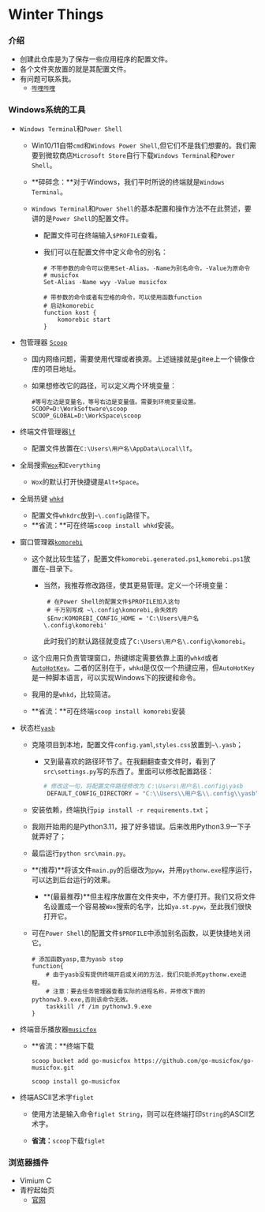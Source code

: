 # Winter Things

### 介绍

- 创建此仓库是为了保存一些应用程序的配置文件。
- 各个文件夹放置的就是其配置文件。
- 有问题可联系我。
  - [`哔哩哔哩`](https://space.bilibili.com/200569093)

### Windows系统的工具

- `Windows Terminal`和`Power Shell`
  
  - Win10/11自带`cmd`和`Windows Power Shell`,但它们不是我们想要的。我们需要到微软商店`Microsoft Store`自行下载`Windows Terminal`和`Power Shell`。
  
  - **碎碎念：**对于Windows，我们平时所说的终端就是`Windows Terminal`。
  
  - `Windows Terminal`和`Power Shell`的基本配置和操作方法不在此赘述，要讲的是`Power Shell`的配置文件。
  
    - 配置文件可在终端输入``$PROFILE``查看。
  
    - 我们可以在配置文件中定义命令的别名：
  
      ```shell
      # 不带参数的命令可以使用Set-Alias。-Name为别名命令，-Value为原命令
      # musicfox
      Set-Alias -Name wyy -Value musicfox
      
      # 带参数的命令或者有空格的命令，可以使用函数function
      # 启动komorebic
      function kost {
          komorebic start
      }
      ```
  
- 包管理器 [`Scoop`](https://gitee.com/glsnames/scoop-installer)
  
  - 国内网络问题，需要使用代理或者换源。上述链接就是gitee上一个镜像仓库的项目地址。
  
  - 如果想修改它的路径，可以定义两个环境变量：
  
    ```shel
    #等号左边是变量名，等号右边是变量值。需要到环境变量设置。
    SCOOP=D:\WorkSoftware\scoop
    SCOOP_GLOBAL=D:\WorkSpace\scoop
    ```
  
- 终端文件管理器[`lf`](https://github.com/gokcehan/lf)

  - 配置文件放置在``C:\Users\用户名\AppData\Local\lf``。
  
- 全局搜索[`Wox`](https://github.com/Wox-launcher/Wox)和`Everything`

  - `Wox`的默认打开快捷键是``Alt+Space``。
  
- 全局热键 [`whkd`](https://github.com/LGUG2Z/whkd)

  - 配置文件`whkdrc`放到`~\.config`路径下。
  - **省流：**可在终端``scoop install whkd``安装。

- 窗口管理器[`komorebi`](https://github.com/LGUG2Z/komorebi)
  
  - 这个就比较生猛了，配置文件`komorebi.generated.ps1`,`komorebi.ps1`放置在`~`目录下。
  
    - 当然，我推荐修改路径，使其更易管理。定义一个环境变量：
  
      ```shell
       # 在Power Shell的配置文件$PROFILE加入这句
       # 千万别写成 ~\.config\komorebi,会失效的
       $Env:KOMOREBI_CONFIG_HOME = 'C:\Users\用户名\.config\komorebi'
      ```
      
      此时我们的默认路径就变成了``C:\Users\用户名\.config\komorebi``。
  
  - 这个应用只负责管理窗口，热键绑定需要依靠上面的`whkd`或者[`AutoHotKey`](https://www.autohotkey.com/)。二者的区别在于，`whkd`是仅仅一个热键应用，但`AutoHotKey`是一种脚本语言，可以实现Windows下的按键和命令。
  
  - 我用的是`whkd`，比较简洁。
  
  - **省流：**可在终端``scoop install komorebi``安装
  
- 状态栏[`yasb`](https://github.com/denBot/yasb)
  
  - 克隆项目到本地，配置文件`config.yaml`,`styles.css`放置到`~\.yasb`；
  
    - 又到最喜欢的路径环节了。在我翻翻查查文件时，看到了``src\settings.py``写的东西了。里面可以修改配置路径：
  
      ```python
      # 修改这一句，将配置文件路径修改为 C:\Users\用户名\.config\yasb
       DEFAULT_CONFIG_DIRECTORY = "C:\\Users\\用户名\\.config\\yasb"
      ```
  
      
  
  - 安装依赖，终端执行``pip install -r requirements.txt``；
  
  - 我刚开始用的是Python3.11，报了好多错误。后来改用Python3.9一下子就弄好了；
  
  - 最后运行``python src\main.py``。
  
  - **(推荐)**将该文件`main.py`的后缀改为`pyw`，并用`pythonw.exe`程序运行，可以达到后台运行的效果。
  
    - **(最最推荐)**但主程序放置在文件夹中，不方便打开。我们又将文件名设置成一个容易被`Wox`搜索的名字，比如`ya.st.pyw`，至此我们很快打开它。
  
  - 可在`Power Shell`的配置文件`$PROFILE`中添加别名函数，以更快捷地关闭它。
  
    ```shell
    # 添加函数yasp,意为yasb stop
    function{
    	# 由于yasb没有提供终端开启或关闭的方法，我们只能杀死pythonw.exe进程。
    	# 注意：要去任务管理器查看实际的进程名称，并修改下面的pythonw3.9.exe,否则该命令无效。
    	taskkill /f /im pythonw3.9.exe
    }
    ```
  
    
  
- 终端音乐播放器[`musicfox`](https://github.com/go-musicfox/go-musicfox)

  - **省流：**终端下载

    ```shell
    scoop bucket add go-musicfox https://github.com/go-musicfox/go-musicfox.git
    
    scoop install go-musicfox
    ```

- 终端ASCII艺术字`figlet`
 
  
  - 使用方法是输入命令``figlet String``，则可以在终端打印`String`的ASCII艺术字。
  
  - **省流：**`scoop`下载`figlet`



### 浏览器插件

- Vimium C
- 青柠起始页
  - [官网](https://limestart.cn/)
